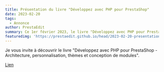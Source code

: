 ```yaml
---
title: Présentation du livre "Développez avec PHP pour PrestaShop"
date: 2023-02-20
tags:
  - Annonce
author: PrestaEdit
summary: Ce 1er février 2023, le livre "Développez avec PHP pour PrestaShop" est sorti aux Editions Eni
featuredimg: 'https://prestaedit.github.io/head/2023-02-20-presentation-du-livre.png'
---
```


Je vous invite à découvrir le livre "Développez avec PHP pour PrestaShop - Architecture, personnalisation, thèmes et conception de modules".

[Lien](https://www.editions-eni.fr/livre/developpez-avec-php-pour-prestashop-architecture-personnalisation-themes-et-conception-de-modules-9782409038600)
